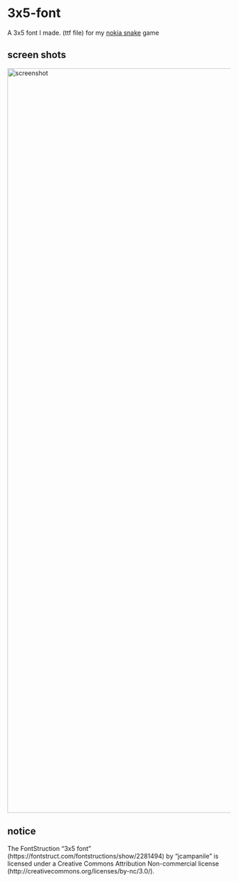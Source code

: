 <h1>3x5-font</h1>
A 3x5 font I made. (ttf file) for my <a href="https://github.com/jcampanile/nokia-snake">nokia snake</a> game
<h2>screen shots</h2>
<img width="1680" alt="screenshot" src="https://user-images.githubusercontent.com/122117065/234747981-c610449f-752f-4d78-9a75-10870a3f42f4.png">
<h2>notice</h2>
The FontStruction “3x5 font”
(https://fontstruct.com/fontstructions/show/2281494) by “jcampanile” is
licensed under a Creative Commons Attribution Non-commercial license
(http://creativecommons.org/licenses/by-nc/3.0/).
